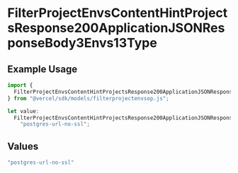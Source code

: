 # FilterProjectEnvsContentHintProjectsResponse200ApplicationJSONResponseBody3Envs13Type

## Example Usage

```typescript
import {
  FilterProjectEnvsContentHintProjectsResponse200ApplicationJSONResponseBody3Envs13Type,
} from "@vercel/sdk/models/filterprojectenvsop.js";

let value:
  FilterProjectEnvsContentHintProjectsResponse200ApplicationJSONResponseBody3Envs13Type =
    "postgres-url-no-ssl";
```

## Values

```typescript
"postgres-url-no-ssl"
```